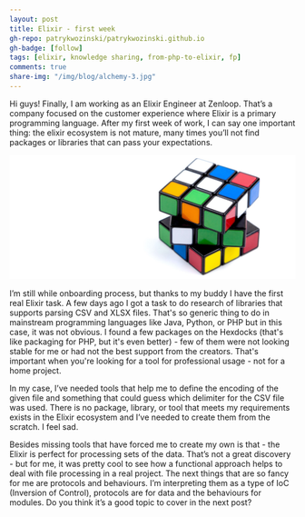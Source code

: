 ```yaml
---
layout: post
title: Elixir - first week
gh-repo: patrykwozinski/patrykwozinski.github.io
gh-badge: [follow]
tags: [elixir, knowledge sharing, from-php-to-elixir, fp]
comments: true
share-img: "/img/blog/alchemy-3.jpg"
---
```


Hi guys!
Finally, I am working as an Elixir Engineer at Zenloop. That’s a company focused on the customer experience where Elixir is a primary programming language. After my first week of work, I can say one important thing: the elixir ecosystem is not mature, many times you’ll not find packages or libraries that can pass your expectations.

<p align="center">
    <img src="/img/blog/alchemy-3.jpg" alt="Alchemy"/>
</p>

I’m still while onboarding process, but thanks to my buddy I have the first real Elixir task. A few days ago I got a task to do research of libraries that supports parsing CSV and XLSX files. That's so generic thing to do in mainstream programming languages like Java, Python, or PHP but in this case, it was not obvious. I found a few packages on the Hexdocks (that's like packaging for PHP, but it's even better) - few of them were not looking stable for me or had not the best support from the creators. That's important when you're looking for a tool for professional usage - not for a home project.

In my case, I’ve needed tools that help me to define the encoding of the given file and something that could guess which delimiter for the CSV file was used. There is no package, library, or tool that meets my requirements exists in the Elixir ecosystem and I’ve needed to create them from the scratch. I feel sad.

Besides missing tools that have forced me to create my own is that - the Elixir is perfect for processing sets of the data. That’s not a great discovery - but for me, it was pretty cool to see how a functional approach helps to deal with file processing in a real project. The next things that are so fancy for me are protocols and behaviours. I’m interpreting them as a type of IoC (Inversion of Control), protocols are for data and the behaviours for modules. Do you think it’s a good topic to cover in the next post?
